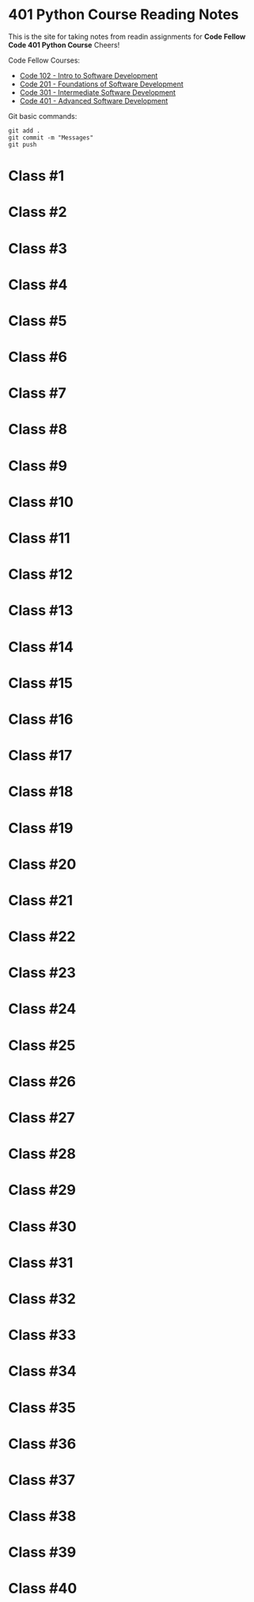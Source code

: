 # 401 Python Course Reading Notes
This is the site for taking notes from readin assignments for **Code Fellow Code 401 Python Course** Cheers!

Code Fellow Courses:
- [Code 102 - Intro to Software Development](https://www.codefellows.org/courses/code-102/intro-to-software-development/)
- [Code 201 - Foundations of Software Development](https://www.codefellows.org/courses/code-201/foundations-of-software-development/)
- [Code 301 - Intermediate Software Development](https://www.codefellows.org/courses/code-301/intermediate-software-development/)
- [Code 401 - Advanced Software Development](https://www.codefellows.org/courses/code-400/)

Git basic commands:
```
git add .
git commit -m "Messages"
git push
```

# Class #1
# Class #2
# Class #3
# Class #4
# Class #5
# Class #6
# Class #7
# Class #8
# Class #9
# Class #10
# Class #11
# Class #12
# Class #13
# Class #14
# Class #15
# Class #16
# Class #17
# Class #18
# Class #19
# Class #20
# Class #21
# Class #22
# Class #23
# Class #24
# Class #25
# Class #26
# Class #27
# Class #28
# Class #29
# Class #30
# Class #31
# Class #32
# Class #33
# Class #34
# Class #35
# Class #36
# Class #37
# Class #38
# Class #39
# Class #40
